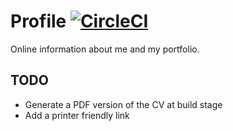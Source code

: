 # Profile [![CircleCI](https://circleci.com/gh/YuceS/About-Me.svg?style=svg)](https://circleci.com/gh/YuceS/About-Me)
Online information about me and my portfolio.

## TODO
* Generate a PDF version of the CV at build stage
* Add a printer friendly link



